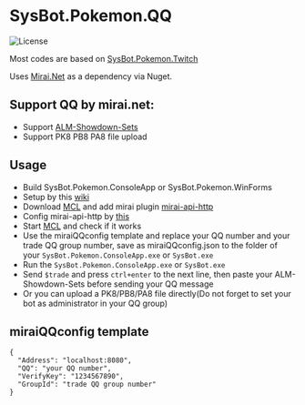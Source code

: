 # SysBot.Pokemon.QQ
![License](https://img.shields.io/badge/License-AGPLv3-blue.svg)

Most codes are based on [SysBot.Pokemon.Twitch](https://github.com/kwsch/SysBot.NET/tree/master/SysBot.Pokemon.Twitch)

Uses [Mirai.Net](https://github.com/SinoAHpx/Mirai.Net) as a dependency via Nuget.

## Support QQ by mirai.net:
- Support [ALM-Showdown-Sets](https://github.com/architdate/PKHeX-Plugins/wiki/ALM-Showdown-Sets)
- Support PK8 PB8 PA8 file upload

## Usage
- Build SysBot.Pokemon.ConsoleApp or SysBot.Pokemon.WinForms
- Setup by this [wiki](https://github.com/kwsch/SysBot.NET/wiki/Bot-Startup-Details)
- Download [MCL](https://github.com/iTXTech/mirai-console-loader) and add mirai plugin [mirai-api-http](https://github.com/project-mirai/mirai-api-http)
- Config mirai-api-http by [this](https://github.com/project-mirai/mirai-api-http/blob/master/README.md)
- Start [MCL](https://github.com/iTXTech/mirai-console-loader) and check if it works
- Use the miraiQQconfig template and replace your QQ number and your trade QQ group number, save as miraiQQconfig.json to the folder of your `SysBot.Pokemon.ConsoleApp.exe` or `SysBot.exe`
- Run the `SysBot.Pokemon.ConsoleApp.exe` or `SysBot.exe`
- Send `$trade` and press `ctrl+enter` to the next line, then paste your ALM-Showdown-Sets before sending your QQ message
- Or you can upload a PK8/PB8/PA8 file directly(Do not forget to set your bot as administrator in your QQ group)

## miraiQQconfig template
```
{
  "Address": "localhost:8080",
  "QQ": "your QQ number",
  "VerifyKey": "1234567890",
  "GroupId": "trade QQ group number"
}
```

